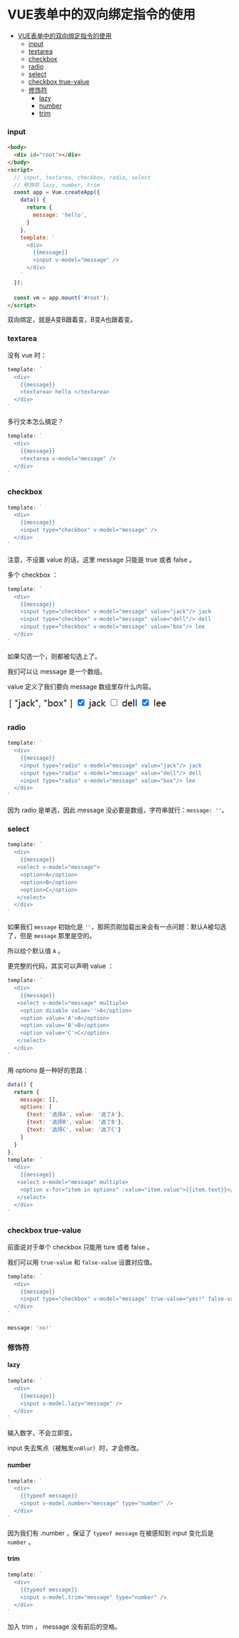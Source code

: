 # VUE表单中的双向绑定指令的使用

<!-- @import "[TOC]" {cmd="toc" depthFrom=1 depthTo=6 orderedList=false} -->

<!-- code_chunk_output -->

- [VUE表单中的双向绑定指令的使用](#vue表单中的双向绑定指令的使用)
    - [input](#input)
    - [textarea](#textarea)
    - [checkbox](#checkbox)
    - [radio](#radio)
    - [select](#select)
    - [checkbox true-value](#checkbox-true-value)
    - [修饰符](#修饰符)
      - [lazy](#lazy)
      - [number](#number)
      - [trim](#trim)

<!-- /code_chunk_output -->

### input
```html
<body>
  <div id="root"></div>
</body>
<script>
  // input, textarea, checkbox, radio, select
  // 修饰符 lazy, number, trim
  const app = Vue.createApp({
    data() {
      return {
        message: 'hello',
      }
    },
    template: `
      <div>
        {{message}}
        <input v-model="message" />
      </div>
    `
  });

  const vm = app.mount('#root');
</script>
```

双向绑定，就是A变B跟着变，B变A也跟着变。

### textarea
没有 vue 时：
```js
template: `
  <div>
    {{message}}
    <textarea> hello </textarea>
  </div>
`
```

多行文本怎么搞定？

```js
template: `
  <div>
    {{message}}
    <textarea v-model="message" />
  </div>
`
```

### checkbox
```js
template: `
  <div>
    {{message}}
    <input type="checkbox" v-model="message" />
  </div>
`
```

注意，不设置 value 的话，这里 message 只能是 true 或者 false 。

多个 checkbox ：
```js
template: `
  <div>
    {{message}}
    <input type="checkbox" v-model="message" value="jack"/> jack
    <input type="checkbox" v-model="message" value="dell"/> dell
    <input type="checkbox" v-model="message" value="box"/> lee
  </div>
`
```

如果勾选一个，则都被勾选上了。

我们可以让 message 是一个数组。

value 定义了我们要向 message 数组里存什么内容。

![](./images/20210422checkbox.png)

### radio
```js
template: `
  <div>
    {{message}}
    <input type="radio" v-model="message" value="jack"/> jack
    <input type="radio" v-model="message" value="dell"/> dell
    <input type="radio" v-model="message" value="box"/> lee
  </div>
`
```

因为 radio 是单选，因此 message 没必要是数组，字符串就行：`message: ''`。

### select
```js
template: `
  <div>
    {{message}}
   <select v-model="message">
    <option>A</option>
    <option>B</option>
    <option>C</option>
   </select>
  </div>
`
```

如果我们 `message` 初始化是 `''`，那网页刚加载出来会有一点问题：默认A被勾选了，但是 `message` 那里是空的。

所以给个默认值 `A` 。

更完整的代码，其实可以声明 value ：
```js
template: `
  <div>
    {{message}}
   <select v-model="message" multiple>
    <option disable value=''>A</option>
    <option value='A'>A</option>
    <option value='B'>B</option>
    <option value='C'>C</option>
   </select>
  </div>
`
```

用 options 是一种好的思路：
```js
data() {
  return {
    message: [],
    options: [
      {text: '选择A', value: '选了A'},
      {text: '选择B', value: '选了B'},
      {text: '选择C', value: '选了C'}
    ]
  }
},
template: `
  <div>
    {{message}}
   <select v-model="message" multiple>
    <option v-for="item in options" :value="item.value">{{item.text}}</option>
   </select>
  </div>
`
```

### checkbox true-value
前面说对于单个 checkbox 只能用 ture 或者 false 。

我们可以用 `true-value` 和 `false-value` 设置对应值。


```js
template: `
  <div>
    {{message}}
    <input type="checkbox" v-model="message" true-value="yes!" false-value="no!" />
  </div>
`
```

```js
message: 'no!'
```

### 修饰符
#### lazy
```js
template: `
  <div>
    {{message}}
    <input v-model.lazy="message" />
  </div>
`
```

输入数字，不会立即变。

input 失去焦点（被触发`onBlur`）时，才会修改。

#### number

```js
template: `
  <div>
    {{typeof message}}
    <input v-model.number="message" type="number" />
  </div>
`
```

因为我们有 .number ，保证了 `typeof message` 在被感知到 input 变化后是 `number` 。

#### trim

```js
template: `
  <div>
    {{typeof message}}
    <input v-model.trim="message" type="number" />
  </div>
`
```

加入 trim ， message 没有前后的空格。
